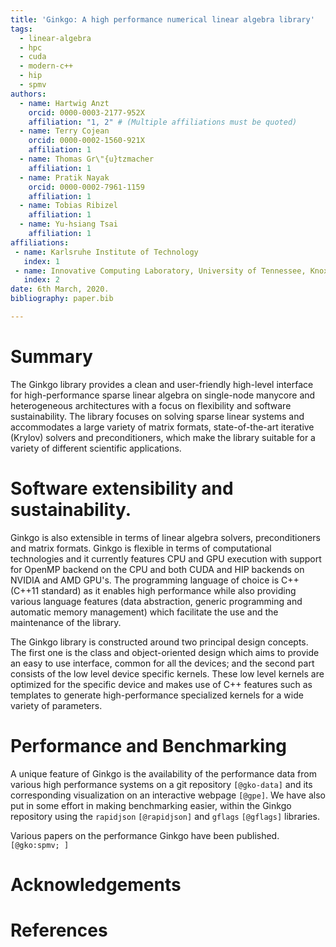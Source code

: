 ```yaml
---
title: 'Ginkgo: A high performance numerical linear algebra library'
tags:
  - linear-algebra
  - hpc
  - cuda
  - modern-c++
  - hip
  - spmv
authors:
  - name: Hartwig Anzt
    orcid: 0000-0003-2177-952X
    affiliation: "1, 2" # (Multiple affiliations must be quoted)
  - name: Terry Cojean
    orcid: 0000-0002-1560-921X
    affiliation: 1 
  - name: Thomas Gr\"{u}tzmacher 
    affiliation: 1 
  - name: Pratik Nayak 
    orcid: 0000-0002-7961-1159
    affiliation: 1 
  - name: Tobias Ribizel 
    affiliation: 1 
  - name: Yu-hsiang Tsai 
    affiliation: 1 
affiliations:
 - name: Karlsruhe Institute of Technology
   index: 1
 - name: Innovative Computing Laboratory, University of Tennessee, Knoxville 
   index: 2
date: 6th March, 2020.
bibliography: paper.bib

---
```


# Summary

The Ginkgo library provides a clean and user-friendly high-level
interface for high-performance sparse linear algebra on single-node manycore and
heterogeneous architectures with a focus on flexibility and software sustainability.
The library focuses on solving sparse linear systems and accommodates a large variety of
matrix formats, state-of-the-art iterative (Krylov) solvers and preconditioners, 
which make the library suitable for a variety of different scientific applications. 

# Software extensibility and sustainability.

Ginkgo is also extensible in terms of linear algebra solvers, preconditioners and
matrix formats. Ginkgo is flexible in terms of computational technologies and it
currently features CPU and GPU execution with support for OpenMP backend on the CPU 
and both CUDA and HIP backends on NVIDIA and AMD GPU's. The programming language
of choice is C++ (C++11 standard) as it enables high performance while also
providing various language features (data abstraction, generic programming and
automatic memory management) which facilitate the use and the maintenance of the
library. 

The Ginkgo library is constructed around two principal design concepts. The first
one is the class and object-oriented design which aims to provide an easy to use 
interface, common for all the devices; and the second part consists of the low level
device specific kernels. These low level kernels are optimized for the specific device
and makes use of C++ features such as templates to generate high-performance specialized
kernels for a wide variety of parameters.


# Performance and Benchmarking

A unique feature of Ginkgo is the availability of the performance data from various high performance
systems on a git repository `[@gko-data]` and its corresponding visualization on an interactive
webpage `[@gpe]`. We have also put in some effort in making benchmarking easier, within the 
Ginkgo repository using the `rapidjson` `[@rapidjson]` and  `gflags` `[@gflags]` libraries. 

Various papers on the performance Ginkgo have been published.`[@gko:spmv; ]`


# Acknowledgements


# References
